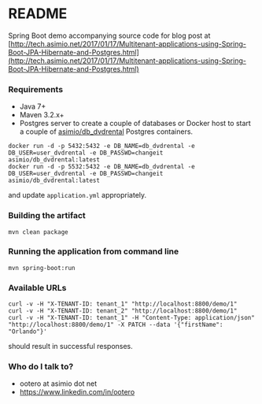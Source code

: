 # README #

Spring Boot demo accompanying source code for blog post at [http://tech.asimio.net/2017/01/17/Multitenant-applications-using-Spring-Boot-JPA-Hibernate-and-Postgres.html](http://tech.asimio.net/2017/01/17/Multitenant-applications-using-Spring-Boot-JPA-Hibernate-and-Postgres.html)

### Requirements ###

* Java 7+
* Maven 3.2.x+
* Postgres server to create a couple of databases or Docker host to start a couple of [asimio/db_dvdrental](https://hub.docker.com/r/asimio/db_dvdrental/) Postgres containers.

```
docker run -d -p 5432:5432 -e DB_NAME=db_dvdrental -e DB_USER=user_dvdrental -e DB_PASSWD=changeit asimio/db_dvdrental:latest
docker run -d -p 5532:5432 -e DB_NAME=db_dvdrental -e DB_USER=user_dvdrental -e DB_PASSWD=changeit asimio/db_dvdrental:latest
```

and update `application.yml` appropriately.

### Building the artifact ###

```
mvn clean package
```

### Running the application from command line ###

```
mvn spring-boot:run
```

### Available URLs

```
curl -v -H "X-TENANT-ID: tenant_1" "http://localhost:8800/demo/1"
curl -v -H "X-TENANT-ID: tenant_2" "http://localhost:8800/demo/1"
curl -v -H "X-TENANT-ID: tenant_1" -H "Content-Type: application/json" "http://localhost:8800/demo/1" -X PATCH --data '{"firstName": "Orlando"}'
```
should result in successful responses.

### Who do I talk to? ###

* ootero at asimio dot net
* https://www.linkedin.com/in/ootero